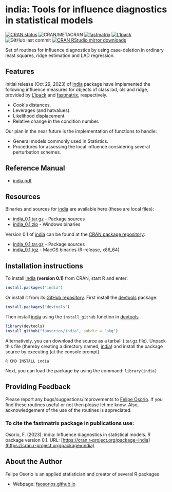 # india: Tools for influence diagnostics in statistical models

[![CRAN status](http://www.r-pkg.org/badges/version/india)](https://cran.r-project.org/package=india)
![CRAN/METACRAN](https://img.shields.io/cran/l/fastmatrix?color=informational)
[![fastmatrix](https://img.shields.io/badge/Depends-fastmatrix-orange)](https://cran.r-project.org/package=fastmatrix)
[![L1pack](https://img.shields.io/badge/Depends-L1pack-orange)](https://cran.r-project.org/package=L1pack)
![GitHub last commit](https://img.shields.io/github/last-commit/faosorios/india)
[![CRAN RStudio mirror downloads](http://cranlogs.r-pkg.org/badges/india)](https://cran.r-project.org/package=india)

Set of routines for influence diagnostics by using case-deletion in ordinary least squares, ridge estimation and LAD regression.

## Features

Initial release (Oct 29, 2023) of [india](https://github.com/faosorios/india) package have implemented the following influence measures for objects of class lad, ols and ridge, provided by [L1pack](https://cran.r-project.org/package=L1pack) and [fastmatrix](https://faosorios.github.io/fastmatrix/), respectively.
* Cook's distances.
* Leverages (and hatvalues).
* Likelihood displacement.
* Relative change in the condition number.

Our plan in the near future is the implementation of functions to handle:
* General models commonly used in Statistics.
* Procedures for assessing the local influence considering several perturbation schemes.

## Reference Manual

* [india.pdf](https://cran.r-project.org/web/packages/india/india.pdf)

## Resources

Binaries and sources for [india](https://github.com/faosorios/india) are available here (these are local files):

* [india_0.1.tar.gz](https://github.com/faosorios/india/blob/main/src/india_0.1.tar.gz) - Package sources
* [india_0.1.zip](https://github.com/faosorios/india/blob/main/binaries/india_0.1.zip) - Windows binaries

Version 0.1 of [india](https://github.com/faosorios/india) can be found at the [CRAN package repository](https://cran.r-project.org/package=india):

* [india_0.1.tar.gz](https://cran.r-project.org/src/contrib/india_0.1.tar.gz) - Package sources
* [india_0.1.tgz](https://cran.r-project.org/bin/macosx/big-sur-x86_64/contrib/4.3/india_0.1.tgz) - MacOS binaries (R-release, x86_64)

## Installation instructions

To install [india](https://github.com/faosorios/india) **(version 0.1)** from CRAN, start R and enter:
```r
install.packages("india")
```

Or install it from its [GitHub repository](https://github.com/faosorios/india). First install the [devtools](https://devtools.r-lib.org/) package.
```r
install.packages("devtools")
```

Then install [india](https://github.com/faosorios/india) using the `install_github` function in [devtools](https://devtools.r-lib.org/)
```r
library(devtools)
install_github("faosorios/india", subdir = "pkg")
```

Alternatively, you can download the source as a tarball (.tar.gz file). Unpack this file (thereby creating a directory named, [india](https://github.com/faosorios/india)) and install the package source by executing (at the console prompt)
```
R CMD INSTALL india
```

Next, you can load the package by using the command: `library(india)`

## Providing Feedback

Please report any bugs/suggestions/improvements to [Felipe Osorio](http://fosorios.mat.utfsm.cl/). If you find these routines useful or not then please let me know. Also, acknowledgement of the use of the routines is appreciated.

### To cite the fastmatrix package in publications use:

Osorio, F. (2023). india: Influence diagnostics in statistical models. 
R package version 0.1. URL: [https://cran.r-project.org/package=india](https://cran.r-project.org/package=india)

## About the Author

Felipe Osorio is an applied statistician and creator of several R packages
* Webpage: [faosorios.github.io](https://faosorios.github.io/)
